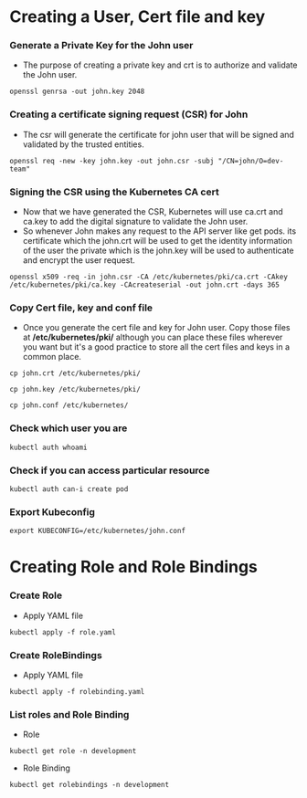 # Creating a User, Cert file and key

### Generate a Private Key for the John user
- The purpose of creating a private key and crt is to authorize and validate the John user.
```
openssl genrsa -out john.key 2048
```
###  Creating a certificate signing request (CSR) for John
- The csr will generate the certificate for john user that will be signed and validated by the trusted entities.
```
openssl req -new -key john.key -out john.csr -subj "/CN=john/O=dev-team"
```
### Signing the CSR using the Kubernetes CA cert
- Now that we have generated the CSR, Kubernetes will use ca.crt and ca.key to add the digital signature to validate the John user.
- So whenever John makes any request to the API server like get pods. its certificate which the john.crt will be used to get the identity information of the user the private which is the john.key will be used to authenticate and encrypt the user request.
```
openssl x509 -req -in john.csr -CA /etc/kubernetes/pki/ca.crt -CAkey /etc/kubernetes/pki/ca.key -CAcreateserial -out john.crt -days 365
```
### Copy Cert file, key and conf file
- Once you generate the cert file and key for John user. Copy those files at **/etc/kubernetes/pki/** although you can place these files wherever you want but it's a good practice to store all the cert files and keys in a common place.
```
cp john.crt /etc/kubernetes/pki/
```
```
cp john.key /etc/kubernetes/pki/
```
```
cp john.conf /etc/kubernetes/
```
### Check which user you are
```
kubectl auth whoami
```
### Check if you can access particular resource
```
kubectl auth can-i create pod
```
### Export Kubeconfig
```
export KUBECONFIG=/etc/kubernetes/john.conf
```

# Creating Role and Role Bindings

### Create Role
- Apply YAML file
```
kubectl apply -f role.yaml
```
### Create RoleBindings
- Apply YAML file
```
kubectl apply -f rolebinding.yaml
```
### List roles and Role Binding
- Role
```
kubectl get role -n development
```
- Role Binding
```
kubectl get rolebindings -n development
```
